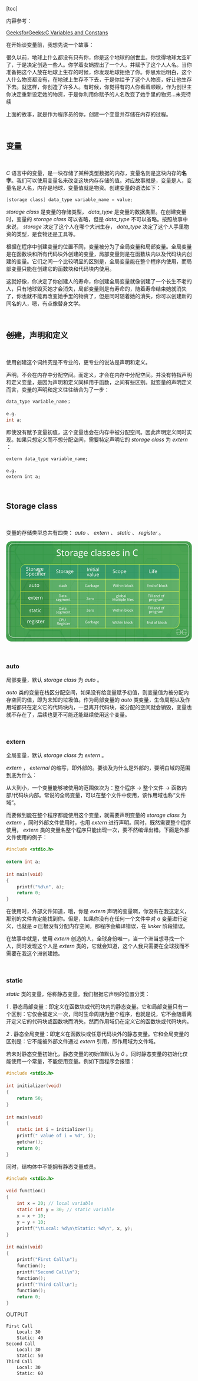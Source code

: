 [toc]

内容参考：

[GeeksforGeeks:C Variables and Constans](https://www.geeksforgeeks.org/c-programming-language/?ref=shm)


在开始谈变量前，我想先说一个故事：

很久以前，地球上什么都没有只有你，你是这个地球的创世主。你觉得地球太空旷了，于是决定创造一些人。你学着女娲捏出了一个人，并赋予了这个人人名。当你准备把这个人放在地球上生存的时候，你发现地球拒绝了你。你思索后明白，这个人什么物资都没有，在地球上生存不下去，于是你给予了这个人物资，好让他生存下去。就这样，你创造了许多人。有时候，你觉得有的人你看着顺眼，作为创世主你决定重新设定她的物资，于是你利用你赋予的人名改变了她手里的物资...未完待续

上面的故事，就是作为程序员的你，创建一个变量并存储在内存的过程。

<br>

## **变量**

<br>

 *C* 语言中的变量，是一块存储了某种类型数据的内存，变量名则是这块内存的**名字**。我们可以使用变量名来改变这块内存存储的值。对应故事就是，变量是人，变量名是人名，内存是地球，变量值就是物资。创建变量的语法如下：

```C
[storage class] data_type variable_name = value;
```

 *storage class* 是变量的存储类型， *data_type* 是变量的数据类型。在创建变量时，变量的 *storage class* 可以省略，但是 *data_type* 不可以省略。按照故事中来说， *storage* 决定了这个人在哪个大洲生存， *data_type* 决定了这个人手里物资的类型，是食物还是工具等。

根据在程序中创建变量的位置不同，变量被分为了全局变量和局部变量。全局变量是在函数块和所有代码块外创建的变量，局部变量则是在函数块内以及代码块内创建的变量。它们之间一个比较明显的区别是，全局变量能在整个程序内使用，而局部变量只能在创建它的函数块和代码块内使用。

这就好像，你决定了你创建人的寿命，你创建全局变量就像创建了一个长生不老的人，只有地球毁灭她才会消失，局部变量则是有寿命的，随着寿命结束她就消失了，你也就不能再改变她手里的物资了，但是同时随着她的消失，你可以创建新的同名的人，嗯，有点像替身文学。

<br>

## **~~创建~~，声明和定义**

<br>

使用创建这个词终究是不专业的，更专业的说法是声明和定义。

声明，不会在内存中分配空间。而定义，才会在内存中分配空间。并没有特指声明和定义变量，是因为声明和定义同样用于函数，之间有些区别。就变量的声明定义而言，变量的声明和定义往往结合为了一步：

```C
data_type variable_name；

e.g.
int a;
```

即使没有赋予变量初值，这个变量也会在内存中被分配空间。因此声明定义同时实现。如果只想定义而不想分配空间，需要特定声明它的 *storage class* 为 *extern* ：

```
extern data_type variable_name;

e.g.
extern int a;
```

<br>

## **Storage class**

<br>

变量的存储类型总共有四类： *auto* 、 *extern* 、 *static* 、 *register* 。

<center>

![Storage Classes](https://github.com/WBlackhole/CS50_note/blob/master/pic/Storage-Classes-In-C.png?raw=true)

</center>

<br>

### **auto**

局部变量，默认 *storage class* 为 *auto* 。

 *auto* 类的变量在栈区分配空间，如果没有给变量赋予初值，则变量值为被分配内存空间的值，即为未知的垃圾值。作为局部变量的 *auto* 类变量，生命周期以及作用域都只在定义它的代码块内，一旦离开代码块，被分配的空间就会销毁，变量也就不存在了，后续也更不可能还能继续使用这个变量。

<br>

### **extern**

全局变量，默认 *storage class* 为 *extern* 。

 *extern* ， *external* 的缩写，即外部的。要谈及为什么是外部的，要明白域的范围到底为什么：

从大到小，一个变量能够被使用的范围依次为：整个程序 -> 整个文件 -> 函数内部/代码块内部。常说的全局变量，可以在整个文件中使用，该作用域也称“文件域”。

而要做到能在整个程序都能使用这个变量，就需要声明变量的 *storage class* 为 *extern* ，同时外部文件使用时，也用 *extern* 进行声明。同时，既然需要整个程序使用， *extern* 类的变量名整个程序只能出现一次，要不然编译出错。下面是外部文件使用的例子：

```C
#include <stdio.h>

extern int a;

int main(void)
{
    printf("%d\n", a);
    return 0;
}
```

在使用时，外部文件知道，哦，你是 *extern* 声明的变量啊，你没有在我这定义，那别的文件肯定能找到你。但是，如果你没有在任何一个文件中对 *a* 变量进行定义，也就是 *a* 压根没有分配内存空间，那程序会编译错误，在 *linker* 阶段错误。

在故事中就是，使用 *extern* 创造的人，全球身份唯一，当一个洲当想寻找一个人，同时发现这个人是 *extern* 类的，它就会知道，这个人我只需要在全球找而不需要在我这个洲创建她。

<BR>

### **static**

 *static* 类的变量，俗称静态变量。我们根据它声明的位置分类：

 *1* . 静态局部变量：即定义在函数块或代码块内的静态变量。它和局部变量只有一个区别：它仅会被定义一次，同时生命周期为整个程序，也就是说，它不会随着离开定义它的代码块或函数块而消失。然而作用域仍在定义它的函数块或代码块内。

 *2* . 静态全局变量：即定义在函数块或任意代码块外的静态变量。它和全局变量的区别是：它不能被外部文件通过 *extern* 引用，即作用域为文件域。

若未对静态变量初始化，静态变量的初始值默认为 *0* 。同时静态变量的初始化仅能使用一个常量，不能使用变量。例如下面程序会报错：

```C
#include <stdio.h>

int initializer(void)
{
	return 50;
}

int main(void)
{
	static int i = initializer();
	printf(" value of i = %d", i);
	getchar();
	return 0;
}
```

同时，结构体中不能拥有静态变量成员。

```C
#include <stdio.h>

void function()
{
    int x = 20; // local variable
    static int y = 30; // static variable
    x = x + 10;
    y = y + 10;
    printf("\tLocal: %d\n\tStatic: %d\n", x, y);
}

int main(void)
{
    printf("First Call\n");
    function();
    printf("Second Call\n");
    function();
    printf("Third Call\n");
    function();
    return 0;
}
```

OUTPUT

```
First Call
    Local: 30
    Static: 40
Second Call
    Local: 30
    Static: 50
Third Call
    Local: 30
    Static: 60
```


